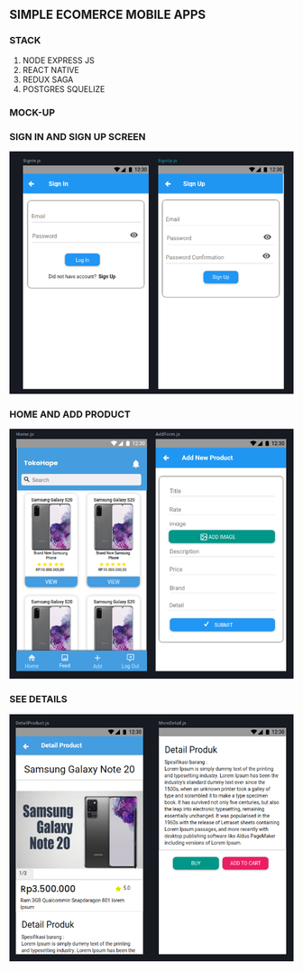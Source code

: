 ## SIMPLE ECOMERCE MOBILE APPS

### STACK

1. NODE EXPRESS JS
2. REACT NATIVE
3. REDUX SAGA
4. POSTGRES SQUELIZE


### MOCK-UP

### SIGN IN AND SIGN UP SCREEN

![display](client/src/assets/images/screenshot1.png)

### HOME AND ADD PRODUCT

![display](client/src/assets/images/screenshot2.png)

### SEE DETAILS

![display](client/src/assets/images/screenshot3.png)
